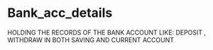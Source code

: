 # Bank_acc_details


HOLDING THE RECORDS OF THE BANK ACCOUNT LIKE:
DEPOSIT , WITHDRAW IN BOTH SAVING AND CURRENT ACCOUNT
